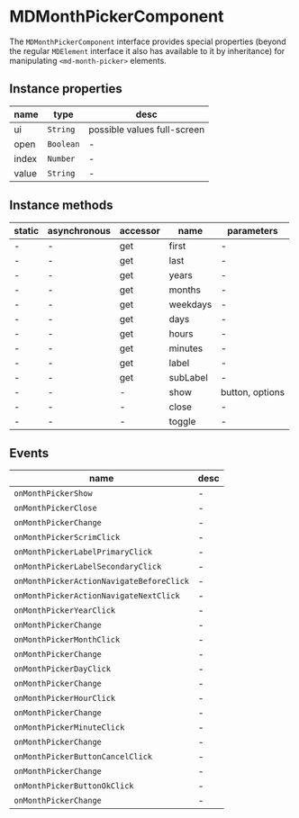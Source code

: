 # MDMonthPickerComponent
The `MDMonthPickerComponent` interface provides special properties (beyond the regular `MDElement` interface it also has available to it by inheritance) for manipulating `<md-month-picker>` elements.

## Instance properties

name|type|desc
---|---|---
ui|`String`|possible values full-screen
open|`Boolean`|-
index|`Number`|-
value|`String`|-

## Instance methods

static|asynchronous|accessor|name|parameters
---|---|---|---|---
-|-|get |first|-
-|-|get |last|-
-|-|get |years|-
-|-|get |months|-
-|-|get |weekdays|-
-|-|get |days|-
-|-|get |hours|-
-|-|get |minutes|-
-|-|get |label|-
-|-|get |subLabel|-
-|-|-|show|button, options
-|-|-|close|-
-|-|-|toggle|-

## Events

name|desc
---|---
`onMonthPickerShow`|-
`onMonthPickerClose`|-
`onMonthPickerChange`|-
`onMonthPickerScrimClick`|-
`onMonthPickerLabelPrimaryClick`|-
`onMonthPickerLabelSecondaryClick`|-
`onMonthPickerActionNavigateBeforeClick`|-
`onMonthPickerActionNavigateNextClick`|-
`onMonthPickerYearClick`|-
`onMonthPickerChange`|-
`onMonthPickerMonthClick`|-
`onMonthPickerChange`|-
`onMonthPickerDayClick`|-
`onMonthPickerChange`|-
`onMonthPickerHourClick`|-
`onMonthPickerChange`|-
`onMonthPickerMinuteClick`|-
`onMonthPickerChange`|-
`onMonthPickerButtonCancelClick`|-
`onMonthPickerChange`|-
`onMonthPickerButtonOkClick`|-
`onMonthPickerChange`|-
